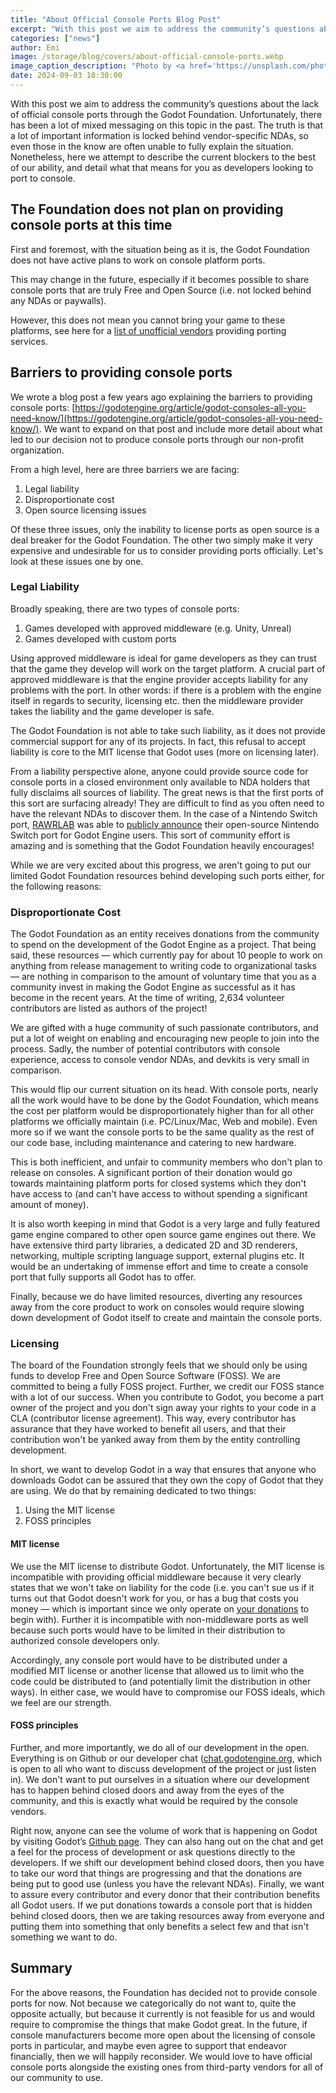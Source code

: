 ```yaml
---
title: "About Official Console Ports Blog Post"
excerpt: "With this post we aim to address the community’s questions about the lack of official console ports through the Godot Foundation."
categories: ["news"]
author: Emi
image: /storage/blog/covers/about-official-console-ports.webp
image_caption_description: "Photo by <a href='https://unsplash.com/photos/two-video-game-controllers-sitting-next-to-each-other-r4iput0KsOw'>Eugene Chystiakov</a> from Unsplash"
date: 2024-09-03 18:30:00
---
```


With this post we aim to address the community’s questions about the lack of official console ports through the Godot Foundation.
Unfortunately, there has been a lot of mixed messaging on this topic in the past. The truth is that a lot of important information is locked behind vendor-specific NDAs, so even those in the know are often unable to fully explain the situation. Nonetheless, here we attempt to describe the current blockers to the best of our ability, and detail what that means for you as developers looking to port to console. 

## The Foundation does not plan on providing console ports at this time

First and foremost, with the situation being as it is, the Godot Foundation does not have active plans to work on console platform ports.

This may change in the future, especially if it becomes possible to share console ports that are truly Free and Open Source (i.e. not locked behind any NDAs or paywalls).

However, this does not mean you cannot bring your game to these platforms, see here for a [list of unofficial vendors](https://docs.godotengine.org/en/stable/tutorials/platform/consoles.html#third-party-support) providing porting services.

## Barriers to providing console ports

We wrote a blog post a few years ago explaining the barriers to providing console ports: [https://godotengine.org/article/godot-consoles-all-you-need-know/](https://godotengine.org/article/godot-consoles-all-you-need-know/). We want to expand on that post and include more detail about what led to our decision not to produce console ports through our non-profit organization.

From a high level, here are three barriers we are facing:
1. Legal liability
2. Disproportionate cost
3. Open source licensing issues

Of these three issues, only the inability to license ports as open source is a deal breaker for the Godot Foundation. The other two simply make it very expensive and undesirable for us to consider providing ports officially. Let's look at these issues one by one.

### Legal Liability

Broadly speaking, there are two types of console ports:
1. Games developed with approved middleware (e.g. Unity, Unreal)
2. Games developed with custom ports

Using approved middleware is ideal for game developers as they can trust that the game they develop will work on the target platform. A crucial part of approved middleware is that the engine provider accepts liability for any problems with the port. In other words: if there is a problem with the engine itself in regards to security, licensing etc. then the middleware provider takes the liability and the game developer is safe.

The Godot Foundation is not able to take such liability, as it does not provide commercial support for any of its projects. In fact, this refusal to accept liability is core to the MIT license that Godot uses (more on licensing later).

From a liability perspective alone, anyone could provide source code for console ports in a closed environment only available to NDA holders that fully disclaims all sources of liability. 
The great news is that the first ports of this sort are surfacing already!  They are difficult to find as you often need to have the relevant NDAs to discover them. In the case of a Nintendo Switch port, [RAWRLAB](https://www.rawrlab.com/) was able to [publicly announce](https://www.rawrlab.com/godot_nintendo_switch_free_port.html) their open-source Nintendo Switch port for Godot Engine users. This sort of community effort is amazing and is something that the Godot Foundation heavily encourages!

While we are very excited about this progress, we aren't going to put our limited Godot  Foundation resources behind developing such ports either, for the following reasons:

### Disproportionate Cost

The Godot Foundation as an entity receives donations from the community to spend on the development of the Godot Engine as a project. That being said, these resources — which currently pay for about 10 people to work on anything from release management to writing code to organizational tasks — are nothing in comparison to the amount of voluntary time that you as a community invest in making the Godot Engine as successful as it has become in the recent years. At the time of writing, 2,634 volunteer contributors are listed as authors of the project!

We are gifted with a huge community of such passionate contributors, and put a lot of weight on enabling and encouraging new people to join into the process. Sadly, the number of potential contributors with console experience, access to console vendor NDAs, and devkits is very small in comparison.

This would flip our current situation on its head. With console ports, nearly all the work would have to be done by the Godot Foundation, which means the cost per platform would be disproportionately higher than for all other platforms we officially maintain (i.e. PC/Linux/Mac, Web and mobile).  Even more so if we want the console ports to be the same quality as the rest of our code base, including maintenance and catering to new hardware.

This is both inefficient, and unfair to community members who don't plan to release on consoles. A significant portion of their donation would go towards maintaining platform ports for closed systems which they don't have access to (and can't have access to without spending a significant amount of money).

It is also worth keeping in mind that Godot is a very large and fully featured game engine compared to other open source game engines out there. We have extensive third party libraries, a dedicated 2D and 3D renderers, networking, multiple scripting language support, external plugins etc. It would be an undertaking of immense effort and time to create a console port that fully supports all Godot has to offer.

Finally, because we do have limited resources, diverting any resources away from the core product to work on consoles would require slowing down development of Godot itself to create and maintain the console ports.

### Licensing

The board of the Foundation strongly feels that we should only be using funds to develop Free and Open Source Software (FOSS). We are committed to being a fully FOSS project. Further, we credit our FOSS stance with a lot of our success. When you contribute to Godot, you become a part owner of the project and you don't sign away your rights to your code in a CLA (contributor license agreement). This way, every contributor has assurance that they have worked to benefit all users, and that their contribution won't be yanked away from them by the entity controlling development.

In short, we want to develop Godot in a way that ensures that anyone who downloads Godot can be assured that they own the copy of Godot that they are using. We do that by remaining dedicated to two things:

1. Using the MIT license
2. FOSS principles

#### MIT license

We use the MIT license to distribute Godot. Unfortunately, the MIT license is incompatible with providing official middleware because it very clearly states that we won't take on liability for the code (i.e. you can't sue us if it turns out that Godot doesn't work for you, or has a bug that costs you money — which is important since we only operate on [your donations](https://fund.godotengine.org) to begin with). Further it is incompatible with non-middleware ports as well because such ports would have to be limited in their distribution to authorized console developers only.

Accordingly, any console port would have to be distributed under a modified MIT license or another license that allowed us to limit who the code could be distributed to (and potentially limit the distribution in other ways). In either case, we would have to compromise our FOSS ideals, which we feel are our strength.

#### FOSS principles
Further, and more importantly, we do all of our development in the open. Everything is on Github or our developer chat ([chat.godotengine.org](https://chat.godotengine.org), which is open to all who want to discuss development of the project or just listen in). We don't want to put ourselves in a situation where our development has to happen behind closed doors and away from the eyes of the community, and this is exactly what would be required by the console vendors.

Right now, anyone can see the volume of work that is happening on Godot by visiting Godot’s [Github page](https://github.com/godotengine/godot). They can also hang out on the chat and get a feel for the process of development or ask questions directly to the developers. If we shift our development behind closed doors, then you have to take our word that things are progressing and that the donations are being put to good use (unless you have the relevant NDAs).
Finally, we want to assure every contributor and every donor that their contribution benefits all Godot users. If we put donations towards a console port that is hidden behind closed doors, then we are taking resources away from everyone and putting them into something that only benefits a select few and that isn't something we want to do.

## Summary
For the above reasons, the Foundation has decided not to provide console ports for now. Not because we categorically do not want to, quite the opposite actually, but because it currently is not feasible for us and would require to compromise the things that make Godot great. In the future, if console manufacturers become more open about the licensing of console ports in particular, and maybe even agree to support that endeavor financially, then we will happily reconsider. We would love to have official console ports alongside the existing ones from third-party vendors for all of our community to use.
